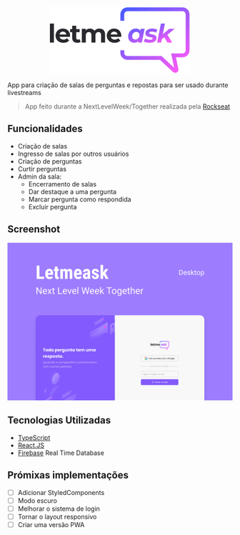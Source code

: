 <center>
  <img src="src/assets/images/logo.svg" alt="letmeask"/>
</center>

App para criação de salas de perguntas e repostas para ser usado durante livestreams

> App feito durante a NextLevelWeek/Together realizada pela [Rockseat](https://rocketseat.com.br)

## Funcionalidades
- Criação de salas
- Ingresso de salas por outros usuários
- Criação de perguntas
- Curtir perguntas
- Admin da sala:
  * Encerramento de salas
  * Dar destaque a uma pergunta
  * Marcar pergunta como respondida
  * Excluir pergunta

## Screenshot
![screenshot][shot]

## Tecnologias Utilizadas
- [TypeScript](https://typescriptlang.org)
- [React.JS](https://reactjs.org)
- [Firebase](https://firebase.google.com) Real Time Database

## Prómixas implementações
- [ ] Adicionar StyledComponents
- [ ] Modo escuro
- [ ] Melhorar o sistema de login
- [ ] Tornar o layout responsivo
- [ ] Criar uma versão PWA

[shot]: .github/cover.png
